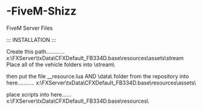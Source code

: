 # -FiveM-Shizz
FiveM Server Files

::: INSTALLATION :::

Create this path............ x:\FXServer\txData\CFXDefault_FB334D.base\resources\assets\stream\
Place all of the vehicle folders into \stream\

then put the file    __resource.lua   AND    \data\    folder from the repository into here........... x:\FXServer\txData\CFXDefault_FB334D.base\resources\assets\


place scripts into here......  x:\FXServer\txData\CFXDefault_FB334D.base\resources\

  
